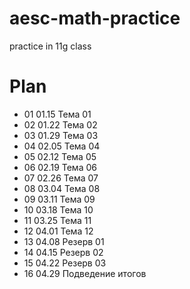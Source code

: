 # aesc-math-practice
practice in 11g class


# Plan 
  - 01	01.15	Тема 01
  - 02	01.22	Тема 02
  - 03	01.29	Тема 03	
  - 04	02.05	Тема 04
  - 05	02.12	Тема 05
  - 06	02.19	Тема 06
  - 07	02.26	Тема 07
  - 08	03.04	Тема 08
  - 09	03.11	Тема 09
  - 10	03.18	Тема 10
  - 11	03.25	Тема 11
  - 12	04.01	Тема 12
  - 13	04.08	Резерв 01
  - 14	04.15	Резерв 02
  - 15	04.22	Резерв 03
  - 16	04.29	Подведение итогов
